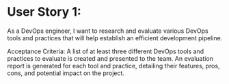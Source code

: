 # User Story 1: 

As a DevOps engineer, I want to research and evaluate various DevOps tools and practices that will help establish an efficient development pipeline.

Acceptance Criteria:
A list of at least three different DevOps tools and practices to evaluate is created and presented to the team.
An evaluation report is generated for each tool and practice, detailing their features, pros, cons, and potential impact on the project.
